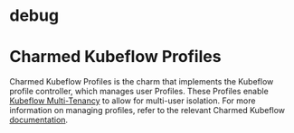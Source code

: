 # debug
# Charmed Kubeflow Profiles
Charmed Kubeflow Profiles is the charm that implements the Kubeflow profile controller, which manages user Profiles. These Profiles enable [Kubeflow Multi-Tenancy](https://www.kubeflow.org/docs/concepts/multi-tenancy/) to allow for multi-user isolation. For more information on managing profiles, refer to the relevant Charmed Kubeflow [documentation](https://charmed-kubeflow.io/docs/manage-profiles).

